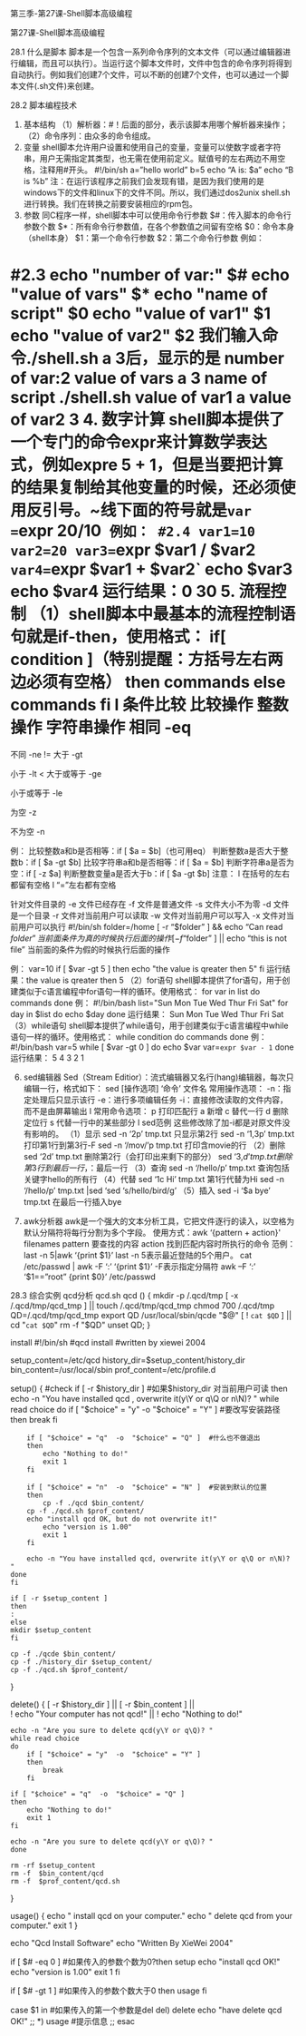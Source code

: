 第三季-第27课-Shell脚本高级编程 

第27课-Shell脚本高级编程
 
 
28.1 什么是脚本
脚本是一个包含一系列命令序列的文本文件（可以通过编辑器进行编辑，而且可以执行）。当运行这个脚本文件时，文件中包含的命令序列将得到自动执行。例如我们创建7个文件，可以不断的创建7个文件，也可以通过一个脚本文件(.sh文件)来创建。
 
28.2 脚本编程技术
1. 基本结构
（1）解析器：#！后面的部分，表示该脚本用哪个解析器来操作；
（2）命令序列：由众多的命令组成。
2. 变量
shell脚本允许用户设置和使用自己的变量，变量可以使数字或者字符串，用户无需指定其类型，也无需在使用前定义。赋值号的左右两边不用空格，注释用#开头。
#!/bin/sh
a=”hello world”
b=5
echo “A is: $a”
echo “B is %b”
注：在运行该程序之前我们会发现有错，是因为我们使用的是windows下的文件和linux下的文件不同。所以，我们通过dos2unix shell.sh进行转换。我们在转换之前要安装相应的rpm包。
3. 参数
同C程序一样，shell脚本中可以使用命令行参数
$#：传入脚本的命令行参数个数
$*：所有命令行参数值，在各个参数值之间留有空格
$0：命令本身（shell本身）
$1：第一个命令行参数
$2：第二个命令行参数
例如：
 
#2.3
echo "number of var:" $#
echo "value of vars" $*
echo "name of script" $0
echo "value of var1" $1
echo "value of var2" $2
我们输入命令./shell.sh a 3后，显示的是
number of var:2
value of vars a 3
name of script ./shell.sh
value of var1 a
value of var2 3
4. 数字计算
shell脚本提供了一个专门的命令expr来计算数学表达式，例如expre 5 + 1，但是当要把计算的结果复制给其他变量的时候，还必须使用反引号。~线下面的符号就是`
var = `expr 20/10`
例如：
#2.4
var1=10
var2=20
var3=`expr $var1 / $var2`
var4=`expr $var1 + $var2`
echo $var3
echo $var4
运行结果：0
          30
5. 流程控制
（1）shell脚本中最基本的流程控制语句就是if-then，使用格式：
if[ condition ]（特别提醒：方括号左右两边必须有空格）
then
commands
else
commands
fi
l  条件比较
比较操作
整数操作
字符串操作
相同
-eq
=
不同
-ne
!=
大于
-gt
> 
小于
-lt
< 
大于或等于
-ge
 
小于或等于
-le
 
为空
-z
 
不为空
-n
 
例：
比较整数a和b是否相等：if [ $a = $b]（也可用eq）
判断整数a是否大于整数b：if [ $a -gt $b]
比较字符串a和b是否相等：if [ $a = $b]
判断字符串a是否为空：if [ -z $a]
判断整数变量a是否大于b：if [ $a -gt $b]
注意：
l  在括号的左右都留有空格
l  “=”左右都有空格
 
针对文件目录的
-e 文件已经存在
-f 文件是普通文件
-s 文件大小不为零
-d 文件是一个目录
-r 文件对当前用户可以读取
-w 文件对当前用户可以写入
-x 文件对当前用户可以执行
#!/bin/sh
folder=/home
[ -r “$folder” ] && echo “Can read $folder”   当前面条件为真的时候执行后面的操作
[ -f “$folder” ] || echo “this is not file”       当前面的条件为假的时候执行后面的操作
 
例：
var=10
if [ $var -gt 5 ]
then 
    echo "the value is qreater then 5"
fi
运行结果：the value is qreater then 5
（2）for语句
shell脚本提供了for语句，用于创建类似于c语言编程中for语句一样的循环。使用格式：
for var in list
do 
commands
done
例：
#!/bin/bash
list="Sun Mon Tue Wed Thur Fri Sat"
for day in $list
do 
    echo $day
done
运行结果：
Sun 
Mon 
Tue 
Wed 
Thur 
Fri 
Sat
（3）while语句
shell脚本提供了while语句，用于创建类似于c语言编程中while语句一样的循环。使用格式：
while condition
do
commands
done
例：
#!/bin/bash
var=5
while [ $var -gt 0 ]
do 
    echo $var
    var=`expr $var - 1`
done
运行结果：
5
4
3
2
1
 
6. sed编辑器
Sed（Stream Editior）：流式编辑器又名行(hang)编辑器，每次只编辑一行，格式如下：
sed [操作选项] ‘命令’ 文件名
常用操作选项：
-n：指定处理后只显示该行
-e：进行多项编辑任务
-i：直接修改读取的文件内容，而不是由屏幕输出
l  常用命令选项：
p       打印匹配行
a       新增
c       替代一行
d       删除定位行
s        代替一行中的某些部分
l  sed范例
这些修改除了加-i都是对原文件没有影响的。
（1）显示
sed -n ‘2p’ tmp.txt 只显示第2行
sed -n ‘1,3p’ tmp.txt 打印第1行到第3行-F
sed -n ‘/mov/’p tmp.txt 打印含movie的行
（2）删除
sed ‘2d’ tmp.txt 删除第2行（会打印出来剩下的部分）
sed ‘3,$d’ tmp.txt 删除第3行到最后一行，$：最后一行
（3）查询
sed -n ‘/hello/p’ tmp.txt 查询包括关键字hello的所有行
（4）代替
sed ‘1c Hi’ tmp.txt 第1行代替为Hi
sed -n ‘/hello/p’ tmp.txt |sed ‘sed ‘s/hello/bird/g’ 
（5）插入
sed -i ‘$a bye’ tmp.txt 在最后一行插入bye
 
7. awk分析器
awk是一个强大的文本分析工具，它把文件逐行的读入，以空格为默认分隔符将每行分割为多个字段。
使用方式：awk  ‘{pattern + action}' filenames
pattern 要查找的内容
action 找到匹配内容时所执行的命令
范例：
last -n 5|awk  ‘{print $1}’      last -n 5表示最近登陆的5个用户。 
cat /etc/passwd | awk -F ‘:’ ‘{print $1}’      -F表示指定分隔符
awk –F  ‘:’  ‘$1==”root” {print $0}’ /etc/passwd
 
28.3 综合实例
qcd分析
qcd.sh
qcd ()
{
        mkdir -p /.qcd/tmp 
    [ -x /.qcd/tmp/qcd_tmp ] || touch /.qcd/tmp/qcd_tmp 
    chmod 700 /.qcd/tmp
    QD=/.qcd/tmp/qcd_tmp
    export QD
    /usr/local/sbin/qcde "$@"
    [ ! `cat $QD` ] || cd "`cat $QD`"
    rm -f "$QD"
        unset QD;
}
 
install
#!/bin/sh
#qcd install 
#written by xiewei 2004 
 
setup_content=/etc/qcd
history_dir=$setup_content/history_dir
bin_content=/usr/local/sbin
prof_content=/etc/profile.d
 
setup()
{
    #check 
    if [ -r $history_dir ]      #如果$history_dir 对当前用户可读
    then   
    echo -n "You have installed qcd , overwrite it(y\Y or q\Q or n\N)? "
    while read choice
    do
        if [ "$choice" = "y"  -o  "$choice" = "Y" ] #要改写安装路径
        then
            break
        fi 
 
        if [ "$choice" = "q"  -o  "$choice" = "Q" ]  #什么也不做退出
        then
            echo "Nothing to do!"
            exit 1
        fi
               
        if [ "$choice" = "n"  -o  "$choice" = "N" ]  #安装到默认的位置
        then
            cp -f ./qcd $bin_content/
        cp -f ./qcd.sh $prof_content/
        echo "install qcd OK, but do not overwrite it!"
            echo "version is 1.00"
            exit 1
        fi 
 
        echo -n "You have installed qcd, overwrite it(y\Y or q\Q or n\N)? " 
    done
    fi
    
    if [ -r $setup_content ]
    then
    :
    else
    mkdir $setup_content
    fi
    
    cp -f ./qcde $bin_content/
    cp -f ./history_dir $setup_content/
    cp -f ./qcd.sh $prof_content/
}
 
delete()
{
    [ -r $history_dir ] || [ -r $bin_content ] || \
    ! echo "Your computer has not qcd!" || ! echo "Nothing to do!"
    
    echo -n "Are you sure to delete qcd(y\Y or q\Q)? "
    while read choice
    do
        if [ "$choice" = "y"  -o  "$choice" = "Y" ]  
        then
            break
        fi 
    
    if [ "$choice" = "q"  -o  "$choice" = "Q" ]  
    then
        echo "Nothing to do!"
        exit 1
    fi
    
    echo -n "Are you sure to delete qcd(y\Y or q\Q)? "
    done
 
    rm -rf $setup_content
    rm -f  $bin_content/qcd
    rm -f  $prof_content/qcd.sh
}
 
usage()
{
    echo "<install> install qcd on your computer."
    echo "<install del> delete qcd from your computer."
    exit 1
}
 
echo "Qcd Install Software"
echo "Written By XieWei 2004" 
 
if [ $# -eq 0 ]    #如果传入的参数个数为0?then
    setup
    echo "install qcd OK!"
    echo "version is 1.00"
    exit 1
fi    
 
if [ $# -gt 1 ]    #如果传入的参数个数大于0
then
    usage
fi    
 
case $1 in        #如果传入的第一个参数是del
del)
    delete
    echo "have delete qcd OK!"
    ;;
*)
    usage    #提示信息
    ;;
esac
 
 